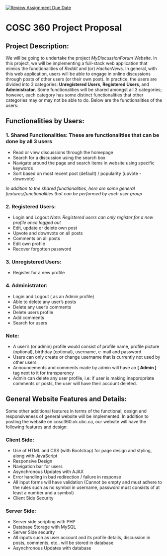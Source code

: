 [![Review Assignment Due Date](https://classroom.github.com/assets/deadline-readme-button-24ddc0f5d75046c5622901739e7c5dd533143b0c8e959d652212380cedb1ea36.svg)](https://classroom.github.com/a/enf2qyfT)
# COSC 360 Project Proposal

## Project Description:
We will be going to undertake the project *MyDiscussionForum Website*. In this project, we will be implementing a full-stack web application that mimics the functionalities of *Reddit* and (or) *HackerNews*. In general, with this web application, users will be able to engage in online discussions through posts of other users (or their own post). In practice, the users are divided into 3 categories: **Unregistered Users**, **Registered Users**, and **Administrator**. Some functionalities will be shared amongst all 3 categories; however, each category has some distinct functionalities that other categories may or may not be able to do. Below are the functionalities of the users: 

## Functionalities by Users:
### 1. Shared Functionalities: These are functionalities that can be done by all 3 users
- Read or view discussions through the homepage
- Search for a discussion using the search box
- Navigate around the page and search items in website using specific keywords
- Sort based on most recent post (default) / popularity (upvote - downvote)

*In addition to the shared functionalities, here are some general features/functionalities that can be performed by each user group*

### 2. Registered Users:
- Login and Logout
*Note: Registered users can only register for a new profile once logged out* 
- Edit, update or delete own post
- Upvote and downvote on all posts
- Comments on all posts
- Edit own profile 
- Recover forgotten password

### 3. Unregistered Users:
- Register for a new profile

### 4. Administrator:
- Login and Logout ( as an Admin profile)
- Able to delete any user’s posts
- Delete any user’s comments
- Delete users profile
- Add comments 
- Search for users

### Note: 
- A user’s (or admin) profile would consist of profile name, profile picture (optional), birthday (optional), username, e-mail and password
- Users can only create or change username that is currently not used by other users
- Announcements and comments made by admin will have an **[ Admin ]** tag next to it for transparency
- Admin can delete any user profile, i.e: if user is making inappropriate comments or posts, the user will have their account deleted.

## General Website Features and Details:
Some other additional features in terms of the functional, design and responsiveness of general website will be implemented. In addition to posting the website on cosc360.ok.ubc.ca, our website will have the following features and design:

### Client Side:
- Use of HTML and CSS (with Bootstrap) for page design and styling, along with JavaScript
- Responsive Design
- Navigation bar for users
- Asynchronous Updates with AJAX
- Error handling in bad redirection / failure in response
- All input forms will have validation (Cannot be empty and must adhere to the rules such as no symbol in username, password must consists of at least a number and a symbol)
- Client Side Security

### Server Side:
- Server side scripting with PHP
- Database Storage with MySQL
- Server Side security
- All inputs such as user account and its profile details, discussion in posts, comments, etc.. will be stored in database
- Asynchronous Updates with database
